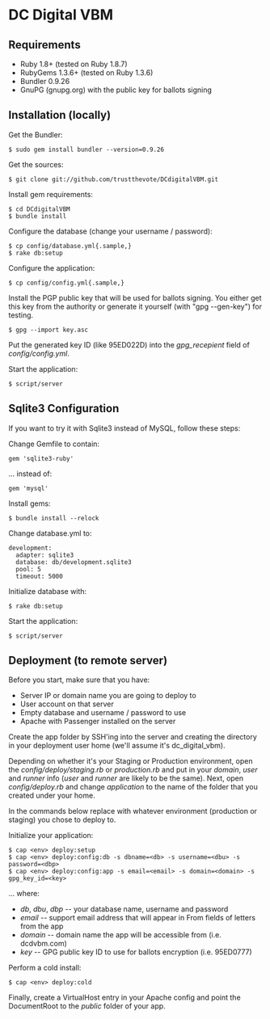 DC Digital VBM
==============


Requirements
------------

* Ruby 1.8+ (tested on Ruby 1.8.7)
* RubyGems 1.3.6+ (tested on Ruby 1.3.6)
* Bundler 0.9.26
* GnuPG (gnupg.org) with the public key for ballots signing 

Installation (locally)
----------------------

Get the Bundler:

    $ sudo gem install bundler --version=0.9.26
  
Get the sources:

    $ git clone git://github.com/trustthevote/DCdigitalVBM.git

Install gem requirements:

    $ cd DCdigitalVBM
    $ bundle install

Configure the database (change your username / password):
  
    $ cp config/database.yml{.sample,}
    $ rake db:setup

Configure the application:

    $ cp config/config.yml{.sample,}

Install the PGP public key that will be used for ballots signing. You either get this
key from the authority or generate it yourself (with "gpg --gen-key") for testing.

    $ gpg --import key.asc

Put the generated key ID (like 95ED022D) into the _gpg\_recepient_ field of _config/config.yml_.

Start the application:

    $ script/server


Sqlite3 Configuration
---------------------

If you want to try it with Sqlite3 instead of MySQL, follow these steps:

Change Gemfile to contain:

    gem 'sqlite3-ruby'

... instead of:

    gem 'mysql'
    
Install gems:

    $ bundle install --relock

Change database.yml to:

    development:
      adapter: sqlite3
      database: db/development.sqlite3
      pool: 5
      timeout: 5000

Initialize database with:

    $ rake db:setup

Start the application:

    $ script/server


Deployment (to remote server)
-----------------------------

Before you start, make sure that you have:

* Server IP or domain name you are going to deploy to
* User account on that server
* Empty database and username / password to use
* Apache with Passenger installed on the server

Create the app folder by SSH'ing into the server and creating the directory in your
deployment user home (we'll assume it's dc\_digital\_vbm).

Depending on whether it's your Staging or Production environment, open the _config/deploy/staging.rb_ or _production.rb_ and put in your _domain_, _user_
and _runner_ info (_user_ and _runner_ are likely to be the same). Next, open
_config/deploy.rb_ and change _application_ to the name of the folder that you created
under your home.

In the commands below replace <env> with whatever environment (production or staging)
you chose to deploy to.

Initialize your application:

    $ cap <env> deploy:setup
    $ cap <env> deploy:config:db -s dbname=<db> -s username=<dbu> -s password=<dbp>
    $ cap <env> deploy:config:app -s email=<email> -s domain=<domain> -s gpg_key_id=<key>

... where:

  * _db_, _dbu_, _dbp_ -- your database name, username and password
  * _email_ -- support email address that will appear in From fields of letters from the app
  * _domain_ -- domain name the app will be accessible from (i.e. dcdvbm.com)
  * _key_ -- GPG public key ID to use for ballots encryption (i.e. 95ED0777)

Perform a cold install:

    $ cap <env> deploy:cold

Finally, create a VirtualHost entry in your Apache config and point the DocumentRoot to
the _public_ folder of your app.
